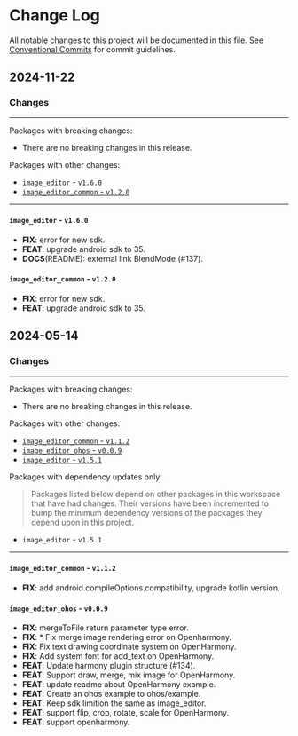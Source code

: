 # Change Log

All notable changes to this project will be documented in this file.
See [Conventional Commits](https://conventionalcommits.org) for commit guidelines.

## 2024-11-22

### Changes

---

Packages with breaking changes:

 - There are no breaking changes in this release.

Packages with other changes:

 - [`image_editor` - `v1.6.0`](#image_editor---v160)
 - [`image_editor_common` - `v1.2.0`](#image_editor_common---v120)

---

#### `image_editor` - `v1.6.0`

 - **FIX**: error for new sdk.
 - **FEAT**: upgrade android sdk to 35.
 - **DOCS**(README): external link BlendMode (#137).

#### `image_editor_common` - `v1.2.0`

 - **FIX**: error for new sdk.
 - **FEAT**: upgrade android sdk to 35.


## 2024-05-14

### Changes

---

Packages with breaking changes:

 - There are no breaking changes in this release.

Packages with other changes:

 - [`image_editor_common` - `v1.1.2`](#image_editor_common---v112)
 - [`image_editor_ohos` - `v0.0.9`](#image_editor_ohos---v009)
 - [`image_editor` - `v1.5.1`](#image_editor---v151)

Packages with dependency updates only:

> Packages listed below depend on other packages in this workspace that have had changes. Their versions have been incremented to bump the minimum dependency versions of the packages they depend upon in this project.

 - `image_editor` - `v1.5.1`

---

#### `image_editor_common` - `v1.1.2`

 - **FIX**: add android.compileOptions.compatibility, upgrade kotlin version.

#### `image_editor_ohos` - `v0.0.9`

 - **FIX**: mergeToFile return parameter type error.
 - **FIX**: * Fix merge image rendering error on Openharmony.
 - **FIX**: Fix text drawing coordinate system on OpenHarmony.
 - **FIX**: Add system font for add_text on OpenHarmony.
 - **FEAT**: Update harmony plugin structure (#134).
 - **FEAT**: Support draw, merge, mix image for OpenHarmony.
 - **FEAT**: update readme about OpenHarmony example.
 - **FEAT**: Create an ohos example to ohos/example.
 - **FEAT**: Keep sdk limition the same as image_editor.
 - **FEAT**: support flip, crop, rotate, scale for OpenHarmony.
 - **FEAT**: support openharmony.

